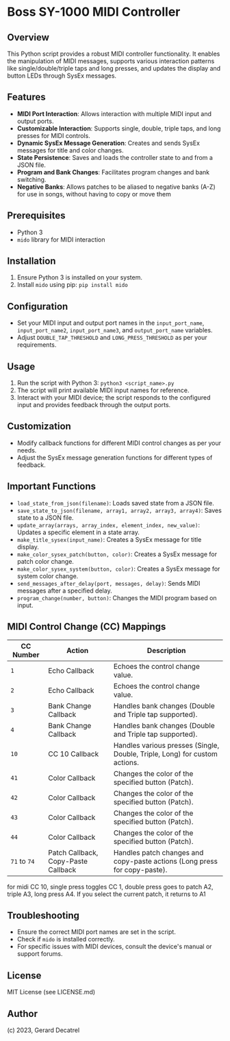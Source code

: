 # Boss SY-1000 MIDI Controller

## Overview

This Python script provides a robust MIDI controller functionality. It enables the manipulation of MIDI messages, supports various interaction patterns like single/double/triple taps and long presses, and updates the display and button LEDs through SysEx messages.

## Features

- **MIDI Port Interaction**: Allows interaction with multiple MIDI input and output ports.
- **Customizable Interaction**: Supports single, double, triple taps, and long presses for MIDI controls.
- **Dynamic SysEx Message Generation**: Creates and sends SysEx messages for title and color changes.
- **State Persistence**: Saves and loads the controller state to and from a JSON file.
- **Program and Bank Changes**: Facilitates program changes and bank switching.
- **Negative Banks**: Allows patches to be aliased to negative banks (A-Z) for use in songs, without having to copy or move them

## Prerequisites

- Python 3
- `mido` library for MIDI interaction

## Installation

1. Ensure Python 3 is installed on your system.
2. Install `mido` using pip: `pip install mido`

## Configuration

- Set your MIDI input and output port names in the `input_port_name`, `input_port_name2`, `input_port_name3`, and `output_port_name` variables.
- Adjust `DOUBLE_TAP_THRESHOLD` and `LONG_PRESS_THRESHOLD` as per your requirements.

## Usage

1. Run the script with Python 3: `python3 <script_name>.py`
2. The script will print available MIDI input names for reference.
3. Interact with your MIDI device; the script responds to the configured input and provides feedback through the output ports.

## Customization

- Modify callback functions for different MIDI control changes as per your needs.
- Adjust the SysEx message generation functions for different types of feedback.

## Important Functions

- `load_state_from_json(filename)`: Loads saved state from a JSON file.
- `save_state_to_json(filename, array1, array2, array3, array4)`: Saves state to a JSON file.
- `update_array(arrays, array_index, element_index, new_value)`: Updates a specific element in a state array.
- `make_title_sysex(input_name)`: Creates a SysEx message for title display.
- `make_color_sysex_patch(button, color)`: Creates a SysEx message for patch color change.
- `make_color_sysex_system(button, color)`: Creates a SysEx message for system color change.
- `send_messages_after_delay(port, messages, delay)`: Sends MIDI messages after a specified delay.
- `program_change(number, button)`: Changes the MIDI program based on input.

## MIDI Control Change (CC) Mappings

| CC Number | Action | Description |
|-----------|--------|-------------|
| `1`       | Echo Callback | Echoes the control change value. |
| `2`       | Echo Callback | Echoes the control change value. |
| `3`       | Bank Change Callback | Handles bank changes (Double and Triple tap supported). |
| `4`       | Bank Change Callback | Handles bank changes (Double and Triple tap supported). |
| `10`      | CC 10 Callback | Handles various presses (Single, Double, Triple, Long) for custom actions. |
| `41`      | Color Callback | Changes the color of the specified button (Patch). |
| `42`      | Color Callback | Changes the color of the specified button (Patch). |
| `43`      | Color Callback | Changes the color of the specified button (Patch). |
| `44`      | Color Callback | Changes the color of the specified button (Patch). |
| `71` to `74` | Patch Callback, Copy-Paste Callback | Handles patch changes and copy-paste actions (Long press for copy-paste). |

for midi CC 10, single press toggles CC 1, double press goes to patch A2, triple A3, long press A4.  If you select the current patch, it returns to A1

## Troubleshooting

- Ensure the correct MIDI port names are set in the script.
- Check if `mido` is installed correctly.
- For specific issues with MIDI devices, consult the device's manual or support forums.

## License

MIT License (see LICENSE.md)

## Author

(c) 2023, Gerard Decatrel
